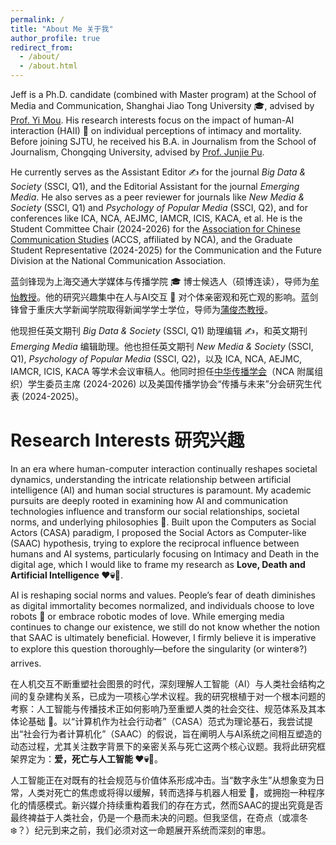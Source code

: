```yaml
---
permalink: /
title: "About Me 关于我"
author_profile: true
redirect_from: 
  - /about/
  - /about.html
---
```


<style>
    /* 为本页面的正文段落设置两端对齐 */
    .page__content p {
        text-align: justify;
    }
    

    /* 自定义正文中的超链接样式 */
    .page__content a {
      color: #002FA7; /* 同样使用克莱因蓝，保持风格统一 */
      text-decoration: none; /* 移除默认的下划线 */
      transition: all 0.2s ease-in-out; /* 让颜色变化更平滑 */
    }

    /* 鼠标悬浮在链接上时的样式 */
    .page__content a:hover {
      color: #0056b3; /* 鼠标悬浮时变为稍浅的蓝色 */
      border-bottom-color: #0056b3; 
    }
</style>

Jeff is a Ph.D. candidate (combined with Master program) at the School of Media and Communication, Shanghai Jiao Tong University 🎓, advised by [Prof. Yi Mou](https://cfmhmc.github.io/yimou.github.io/). His research interests focus on the impact of human-AI interaction (HAII) 🤖 on individual perceptions of intimacy and mortality. Before joining SJTU, he received his B.A. in Journalism from the School of Journalism, Chongqing University, advised by [Prof. Junjie Pu](https://sj.cqu.edu.cn/info/1138/5612.htm).

He currently serves as the Assistant Editor ✍️ for the journal *Big Data & Society* (SSCI, Q1), and the Editorial Assistant for the journal *Emerging Media*. He also serves as a peer reviewer for journals like *New Media & Society* (SSCI, Q1) and *Psychology of Popular Media* (SSCI, Q2), and for conferences like ICA, NCA, AEJMC, IAMCR, ICIS, KACA, et al. He is the Student Committee Chair (2024-2026) for the [Association for Chinese Communication Studies](https://www.chinesecommunicationstudies.com/) (ACCS, affiliated by NCA), and the Graduate Student Representative (2024-2025) for the Communication and the Future Division at the National Communication Association.

蓝剑锋现为上海交通大学媒体与传播学院 🎓 博士候选人（硕博连读），导师为[牟怡教授](这里替换成牟怡教授的网址)。他的研究兴趣集中在人与AI交互 🤖 对个体亲密观和死亡观的影响。<span class="my-name">蓝剑锋</span>曾于重庆大学新闻学院取得新闻学学士学位，导师为[蒲俊杰教授](这里替换成蒲俊杰教授的网址)。

他现担任英文期刊 *Big Data & Society* (SSCI, Q1) 助理编辑 ✍️，和英文期刊 *Emerging Media* 编辑助理。他也担任英文期刊 *New Media & Society* (SSCI, Q1), *Psychology of Popular Media* (SSCI, Q2)，以及 ICA, NCA, AEJMC, IAMCR, ICIS, KACA 等学术会议审稿人。他同时担任[中华传播学会](https://www.chinesecommunicationstudies.com/)（NCA 附属组织）学生委员主席 (2024-2026) 以及美国传播学协会“传播与未来”分会研究生代表 (2024-2025)。



Research Interests 研究兴趣
======
In an era where human-computer interaction continually reshapes societal dynamics, understanding the intricate relationship between artificial intelligence (AI) and human social structures is paramount. My academic pursuits are deeply rooted in examining how AI and communication technologies influence and transform our social relationships, societal norms, and underlying philosophies 🔬. Built upon the Computers as Social Actors (CASA) paradigm, I proposed the Social Actors as Computer-like (SAAC) hypothesis, trying to explore the reciprocal influence between humans and AI systems, particularly focusing on Intimacy and Death in the digital age, which I would like to frame my research as **Love, Death and Artificial Intelligence ❤️💀🤖**.

AI is reshaping social norms and values. People’s fear of death diminishes as digital immortality becomes normalized, and individuals choose to love robots 🤖 or embrace robotic modes of love. While emerging media continues to change our existence, we still do not know whether the notion that SAAC is ultimately beneficial. However, I firmly believe it is imperative to explore this question thoroughly—before the singularity (or winter❄️?) arrives.

在人机交互不断重塑社会图景的时代，深刻理解人工智能（AI）与人类社会结构之间的复杂建构关系，已成为一项核心学术议程。我的研究根植于对一个根本问题的考察：人工智能与传播技术正如何影响乃至重塑人类的社会交往、规范体系及其本体论基础 🔬。以“计算机作为社会行动者”（CASA）范式为理论基石，我尝试提出“社会行为者计算机化”（SAAC）的假说，旨在阐明人与AI系统之间相互塑造的动态过程，尤其关注数字背景下的亲密关系与死亡这两个核心议题。我将此研究框架界定为：**爱，死亡与人工智能 ❤️💀🤖**。

人工智能正在对既有的社会规范与价值体系形成冲击。当“数字永生”从想象变为日常，人类对死亡的焦虑或将得以缓解，转而选择与机器人相爱 🤖，或拥抱一种程序化的情感模式。新兴媒介持续重构着我们的存在方式，然而SAAC的提出究竟是否最终裨益于人类社会，仍是一个悬而未决的问题。但我坚信，在奇点（或凛冬❄️？）纪元到来之前，我们必须对这一命题展开系统而深刻的审思。
